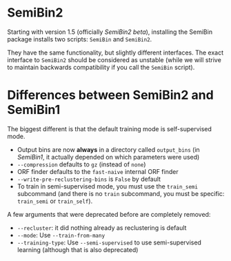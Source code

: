 # SemiBin2

Starting with version 1.5 (officially _SemiBin2 beta_), installing the SemiBin
package installs two scripts: `SemiBin` and `SemiBin2`.

They have the same functionality, but slightly different interfaces. The exact
interface to `SemiBin2` should be considered as unstable (while we will strive
to maintain backwards compatibility if you call the `SemiBin` script).

# Differences between SemiBin2 and SemiBin1

The biggest different is that the default training mode is self-supervised mode.

- Output bins are now **always** in a directory called `output_bins` (in
  _SemiBin1_, it actually depended on which parameters were used)
- `--compression` defaults to `gz` (instead of `none`)
- ORF finder defaults to the `fast-naive` internal ORF finder
- `--write-pre-reclustering-bins` is `False` by default
- To train in semi-supervised mode, you must use the `train_semi` subcommand
  (and there is no `train` subcommand, you must be specific: `train_semi` or
  `train_self`).

A few arguments that were deprecated before are completely removed:
- `--recluster`: it did nothing already as reclustering is default
- `--mode`: Use `--train-from-many`
- `--training-type`: Use `--semi-supervised` to use semi-supervised learning (although that is also deprecated)


